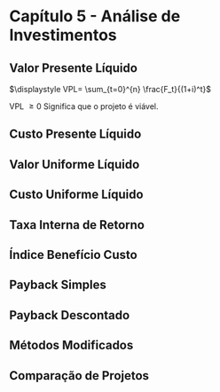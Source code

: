 # Capítulo 5 - Análise de Investimentos

## Valor Presente Líquido

$\displaystyle VPL= \sum_{t=0}^{n} \frac{F_t}{(1+i)^t}$

VPL $\ge 0$ Significa que o projeto é viável.

## Custo Presente Líquido

## Valor Uniforme Líquido

## Custo Uniforme Líquido

## Taxa Interna de Retorno

## Índice Benefício Custo

## Payback Simples

## Payback Descontado

## Métodos Modificados

## Comparação de Projetos
